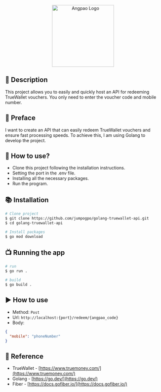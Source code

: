 <p align="center">
  <a href="https://www.truemoney.com/" target="blank"><img src="https://www.truemoney.com/wp-content/uploads/2022/01/truemoneywallet-sendgift-hongbao-20220125-icon-2.png" width="200" height="200" alt="Angpao Logo" /></a>
</p>

## 👋 Description
This project allows you to easily and quickly host an API for redeeming TrueWallet vouchers. You only need to enter the voucher code and mobile number.

## 🧃 Preface

<p>I want to create an API that can easily redeem TrueWallet vouchers and ensure fast processing speeds. To achieve this, I am using Golang to develop the project.</p>

## 📝 How to use?

- Clone this project following the installation instructions.
- Setting the port in the .env file.
- Installing all the necessary packages.
- Run the program.

## 📚 Installation

```bash
# Clone project
$ git clone https://github.com/jumpogpo/golang-truewallet-api.git
$ cd golang-truewallet-api

# Install packages
$ go mod download
```

## 📺 Running the app

```bash
# run
$ go run .

# build
$ go build .
```

## ▶️ How to use
- Method: `Post`
- Url: `http://localhost:{port}/redeem/{angpao_code}`
- Body:
```json
{
  "mobile": "phoneNumber"
}
```

## 🤝 Reference

- TrueWallet - [https://www.truemoney.com/](https://www.truemoney.com/)
- Golang - [https://go.dev/](https://go.dev/)
- Fiber - [https://docs.gofiber.io/](https://docs.gofiber.io/)
